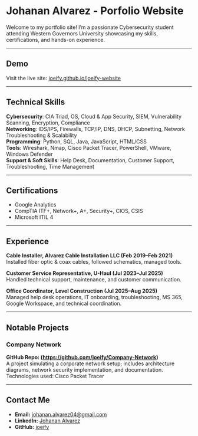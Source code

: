 # Johanan Alvarez - Porfolio Website

Welcome to my portfolio site! I’m a passionate Cybersecurity student attending Western Governors University showcasing my skills, certifications, and hands-on experience.

---

##  Demo
Visit the live site: [joeify.github.io/joeify-website](https://joeify.github.io/joeify-website/) 

---

##  Technical Skills

**Cybersecurity**: CIA Triad, OS, Cloud & App Security, SIEM, Vulnerability Scanning, Encryption, Compliance  
**Networking**: IDS/IPS, Firewalls, TCP/IP, DNS, DHCP, Subnetting, Network Troubleshooting & Scalability  
**Programming**: Python, SQL, Java, JavaScript, HTML/CSS  
**Tools**: Wireshark, Nmap, Cisco Packet Tracer, PowerShell, VMware, Windows Defender  
**Support & Soft Skills**: Help Desk, Documentation, Customer Support, Troubleshooting, Time Management

---

##  Certifications

- Google Analytics  
- CompTIA ITF+, Network+, A+, Security+, CIOS, CSIS  
- Microsoft ITIL 4

---

##  Experience

**Cable Installer, Alvarez Cable Installation LLC (Feb 2019–Feb 2021)**  
Installed fiber optic & coax cables, followed schematics, managed tools.

**Customer Service Representative, U-Haul (Jul 2023–Jul 2025)**  
Handled technical support, maintenance, and customer communication.

**Office Coordinator, Level Construction (Jul 2025–Aug 2025)**  
Managed help desk operations, IT onboarding, troubleshooting, MS 365, Google Workspace, and technical coordination.

---

##  Notable Projects

### Company Network  
**GitHub Repo: (https://github.com/joeify/Company-Network)**  
A project simulating a corporate network setup; includes architecture diagrams, network security implementation, and documentation. Technologies used: Cisco Packet Tracer

---

##  Contact Me

- **Email:** johanan.alvarez04@gmail.com  
- **LinkedIn:** [Johanan Alvarez](https://linkedin.com/in/your-profile)  
- **GitHub:** [joeify](https://github.com/joeify)

